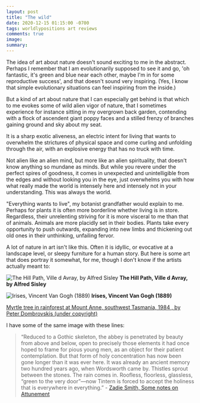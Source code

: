 ```yaml
---
layout: post
title: "The wild"
date: 2020-12-15 01:15:00 -0700
tags: worldlypositions art reviews
comments: true
image:
summary:
---
```


The idea of art about nature doesn't sound exciting to me in the abstract. Perhaps I remember that I am evolutionarily supposed to see it and go, 'oh fantastic, it's green and blue near each other, maybe I'm in for some reproductive success', and that doesn't sound very inspiring. (Yes, I know that simple evolutionary situations can feel inspiring from the inside.)<!--ex-->

But a kind of art about nature that I can especially get behind is that which to me evokes some of wild alien vigor of nature, that I sometimes experience for instance sitting in my overgrown back garden, contending with a flock of ascendent giant poppy faces and a stilled frenzy of branches gaining ground and sky about my seat.

It is a sharp exotic aliveness, an electric intent for living that wants to overwhelm the strictures of physical space and come curling and unfolding through the air, with an explosive energy that has no truck with time.

Not alien like an alien mind, but more like an alien spirituality, that doesn't know anything so mundane as minds. But while you revere under the perfect spires of goodness, it comes in unexpected and unintelligible from the edges and without looking you in the eye, just overwhelms you with how what really made the world is intensely here and intensely not in your understanding. This was always the world.

"Everything wants to live", my botanist grandfather would explain to me. Perhaps for plants it is often more borderline whether living is in store. Regardless, their unrelenting striving for it is more visceral to me than that of animals. Animals are more placidly set in their bodies. Plants take every opportunity to push outwards, expanding into new limbs and thickening out old ones in their unthinking, unfailing fervor.

A lot of nature in art isn't like this. Often it is idyllic, or evocative at a landscape level, or sleepy furniture for a human story. But here is some art that does portray it somewhat, for me, though I don't know if the artists actually meant to:

![The Hill Path, Ville d Avray, by Alfred Sisley](https://hosting.photobucket.com/images/i/katjasgrace/sisley_hillside.jpg)
**The Hill Path, Ville d Avray, by Alfred Sisley**


![Irises, Vincent Van Gogh (1889)](https://hosting.photobucket.com/images/i/katjasgrace/van_gogh_irises.jpg)
**Irises, Vincent Van Gogh (1889)**

[Myrtle tree in rainforest at Mount Anne, southwest Tasmania, 1984 , by Peter Dombrovskis (under copyright)](https://nla.gov.au/nla.obj-147222502/view)


I have some of the same image with these lines:

>“Reduced to a Gothic skeleton, the abbey is penetrated by beauty from above and below, open to precisely those elements it had once hoped to frame for pious young men, as an object for their patient contemplation. But that form of holy concentration has now been gone longer than it was ever here. It was already an ancient memory two hundred years ago, when Wordsworth came by. Thistles sprout between the stones. The rain comes in. Roofless, floorless, glassless, “green to the very door”—now Tintern is forced to accept the holiness that is everywhere in everything.” - [Zadie Smith, Some notes on Attunement](http://www.jonimitchell.com/Library/originals/jmOriginal_2543.pdf)

